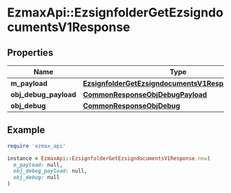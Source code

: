 # EzmaxApi::EzsignfolderGetEzsigndocumentsV1Response

## Properties

| Name | Type | Description | Notes |
| ---- | ---- | ----------- | ----- |
| **m_payload** | [**EzsignfolderGetEzsigndocumentsV1ResponseMPayload**](EzsignfolderGetEzsigndocumentsV1ResponseMPayload.md) |  |  |
| **obj_debug_payload** | [**CommonResponseObjDebugPayload**](CommonResponseObjDebugPayload.md) |  | [optional] |
| **obj_debug** | [**CommonResponseObjDebug**](CommonResponseObjDebug.md) |  | [optional] |

## Example

```ruby
require 'ezmax_api'

instance = EzmaxApi::EzsignfolderGetEzsigndocumentsV1Response.new(
  m_payload: null,
  obj_debug_payload: null,
  obj_debug: null
)
```

